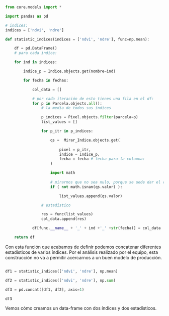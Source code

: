 ``` python

from core.models import *

import pandas as pd

# indices:
indices = ['ndvi', 'ndre']

def statistic_indices(indices = ['ndvi', 'ndre'], func=np.mean):

    df = pd.DataFrame()
    # para cada indice:

    for ind in indices:

        indice_p = Indice.objects.get(nombre=ind)

        for fecha in fechas:

            col_data = []

            # por cada iteración de esto tienes una fila en el df:
            for p in Parcela.objects.all():
                # la media de todos sus índices

                p_indices = Pixel.objects.filter(parcela=p)
                list_values = []

                for p_itr in p_indices:

                    qs =  Mirar_Indice.objects.get(
                    
                        pixel = p_itr,
                        indice = indice_p,
                        fecha = fecha # fecha para la columna:
                    )

                    import math
                    
                    # mirarmos que no sea nulo, porque se uede dar el caso
                    if ( not math.isnan(qs.valor) ):

                        list_values.append(qs.valor)

                # estadistico

                res = func(list_values)
                col_data.append(res)

            df[func.__name__ + '_' + ind +'_' +str(fecha)] = col_data

    return df
```

Con esta función que acabamos de definir podemos concatenar diferentes estadísticos de varios índices. Por el análisis realizado por el equipo, esta construcción no va a permitir acercarnos a un buen modelo de producción.

```python

df1 = statistic_indices(['ndvi', 'ndre'], np.mean)

df2 = statistic_indices(['ndvi', 'ndre'], np.sum)

df3 = pd.concat([df1, df2], axis=1)

df3

```

Vemos cómo creamos un data-frame con dos índices y dos estadísticos.